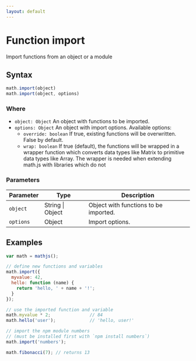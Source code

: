 ```yaml
---
layout: default
---
```


# Function import

Import functions from an object or a module


## Syntax

```js
math.import(object)
math.import(object, options)
```

### Where

- `object: Object`
  An object with functions to be imported.
- `options: Object` An object with import options. Available options:
  - `override: boolean`
    If true, existing functions will be overwritten. False by default.
  - `wrap: boolean`
    If true (default), the functions will be wrapped in a wrapper function
    which converts data types like Matrix to primitive data types like Array.
    The wrapper is needed when extending math.js with libraries which do not

### Parameters

Parameter | Type | Description
--------- | ---- | -----------
`object` | String &#124; Object | Object with functions to be imported.
`options` | Object | Import options.

## Examples

```js
var math = mathjs();

// define new functions and variables
math.import({
  myvalue: 42,
  hello: function (name) {
    return 'hello, ' + name + '!';
  }
});

// use the imported function and variable
math.myvalue * 2;               // 84
math.hello('user');             // 'hello, user!'

// import the npm module numbers
// (must be installed first with `npm install numbers`)
math.import('numbers');

math.fibonacci(7); // returns 13
```




<!-- Note: This file is automatically generated from source code comments. Changes made in this file will be overridden. -->
